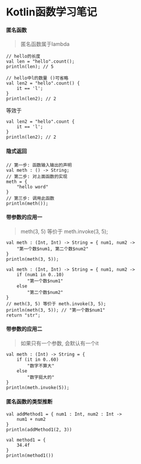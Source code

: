# Kotlin函数学习笔记

#### 匿名函数
> 匿名函数属于lambda
```
// hello的长度
val len = "hello".count();
println(len); // 5
```

```
// hello中l的数量 ()可省略
val len2 = "hello".count() {
    it == 'l';
}
println(len2); // 2
```
等效于
```
val len2 = "hello".count {
    it == 'l';
}
println(len2); // 2
```

#### 隐式返回
```
// 第一步: 函数输入输出的声明
val meth : () -> String;
// 第二步: 对上面函数的实现
meth = {
    "hello word"
}
// 第三步: 调用此函数
println(meth());
```

#### 带参数的应用一
> meth(3, 5) 等价于 meth.invoke(3, 5);
```
val meth : (Int, Int) -> String = { num1, num2 ->
    "第一个数$num1, 第二个数$num2"
}
println(meth(3, 5));

val meth : (Int, Int) -> String = { num1, num2 ->
    if (num1 in 0..10)
        "第一个数$num1"
    else
        "第二个数$num2"
}
// meth(3, 5) 等价于 meth.invoke(3, 5);
println(meth(3, 5)); // "第一个数$num1"
return "str";
```

#### 带参数的应用二
> 如果只有一个参数, 会默认有一个it
```
val meth : (Int) -> String = {
    if (it in 0..60)
        "数字不算大"
    else
        "数字挺大的"
}
println(meth.invoke(5));
```

#### 匿名函数的类型推断
```
val addMethod1 = { num1 : Int, num2 : Int ->
    num1 + num2
}
println(addMethod1(2, 3))

val method1 = {
    34.4f
}
println(method1())
```